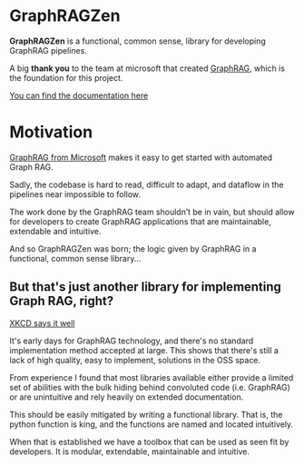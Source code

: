 # GraphRAGZen
**GraphRAGZen** is a functional, common sense, library for developing GraphRAG pipelines.

A big **thank you** to the team at microsoft that created [GraphRAG](https://github.com/microsoft/graphrag), which is the foundation for this project.

[You can find the documentation here](https://benste.github.io/GraphRAGZen/)

# Motivation
[GraphRAG from Microsoft](https://github.com/microsoft/graphrag) makes it easy to get started with 
automated Graph RAG.

Sadly, the codebase is hard to read, difficult to adapt, and dataflow
in the pipelines near impossible to follow.

The work done by the GraphRAG team shouldn’t be in vain, but should
allow for developers to create GraphRAG applications that are
maintainable, extendable and intuitive.

And so GraphRAGZen was born; the logic given by GraphRAG in a
functional, common sense library...

## But that's just another library for implementing Graph RAG, right?
[XKCD says it well](https://xkcd.com/927/)

It's early days for GraphRAG technology, and there's no standard implementation method accepted at 
large. This shows that there's still a lack of high quality, easy to implement, solutions in the 
OSS space.

From experience I found that most libraries available either provide a limited set
of abilities with the bulk hiding behind convoluted code (i.e. GraphRAG)
or are unintuitive and rely heavily on extended documentation.

This should be easily mitigated by writing a functional library. That
is, the python function is king, and the functions are named and located intuitively.

When that is established we have a toolbox that can be used as seen fit
by developers. It is modular, extendable, maintainable and intuitive.
